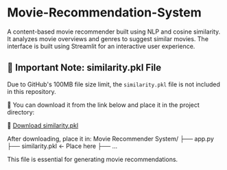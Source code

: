 # Movie-Recommendation-System
A content-based movie recommender built using NLP and cosine similarity. It analyzes movie overviews and genres to suggest similar movies. The interface is built using Streamlit for an interactive user experience.

## 🔧 Important Note: similarity.pkl File

Due to GitHub's 100MB file size limit, the `similarity.pkl` file is not included in this repository.

📁 You can download it from the link below and place it in the project directory:

🔗 [Download similarity.pkl](https://drive.google.com/file/d/1lY2EhS7QtmGEwNkPlXxDaYTkfuXq9PQX/view?usp=drive_link)

After downloading, place it in:
Movie Recommender System/ ├── app.py ├── similarity.pkl ← Place here ├── ...


This file is essential for generating movie recommendations.

